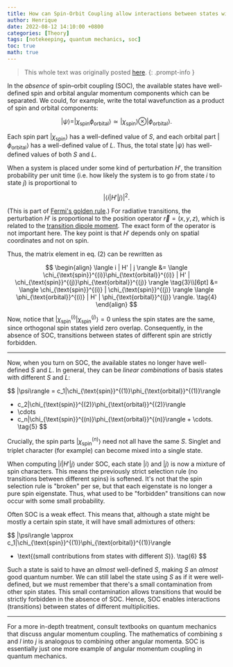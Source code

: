 ```yaml
---
title: How can Spin-Orbit Coupling allow interactions between states with different multiplicities?
author: Henrique
date: 2022-08-12 14:10:00 +0800
categories: [Theory]
tags: [notekeeping, quantum mechanics, soc]
toc: true
math: true
---
```


> This whole text was originally posted [here](https://chemistry.stackexchange.com/questions/159555/how-can-spin-orbit-coupling-allow-interactions-between-states-with-different-mul).
{: .prompt-info }

In the *absence* of spin–orbit coupling (SOC), the available states have well-defined spin and orbital angular momentum components which can be separated. We could, for example, write the total wavefunction as a product of spin and orbital components:

$$
|\psi\rangle = |\chi_{\text{spin}}\phi_{\text{orbital}}\rangle \simeq |\chi_{\text{spin}}\rangle \otimes |\phi_{\text{orbital}}\rangle.
\tag{1}
$$

Each spin part $\lvert\chi_{\text{spin}}\rangle$ has a well-defined value of $S$, and each orbital part $\lvert\phi_{\text{orbital}}\rangle$ has a well-defined value of $L$. Thus, the total state $\lvert\psi\rangle$ has well-defined values of both $S$ and $L$.

When a system is placed under some kind of perturbation $H'$, the transition probability per unit time (i.e. how likely the system is to go from state $i$ to state $j$) is proportional to

$$
|\langle i | H' | j \rangle|^2.
\tag{2}
$$

(This is part of [Fermi's golden rule](https://en.wikipedia.org/wiki/Fermi%27s_golden_rule).) For radiative transitions, the perturbation $H'$ is proportional to the position operator $\vec{r} = (x,y,z)$, which is related to the [transition dipole moment](https://en.wikipedia.org/wiki/Transition_dipole_moment). The exact form of the operator is not important here. The key point is that $H'$ depends only on spatial coordinates and not on spin.

Thus, the matrix element in eq. (2) can be rewritten as

$$
\begin{align}
\langle i | H' | j \rangle 
&= \langle \chi_{\text{spin}}^{(i)}\phi_{\text{orbital}}^{(i)} | H' | \chi_{\text{spin}}^{(j)}\phi_{\text{orbital}}^{(j)} \rangle 
\tag{3}\\[6pt]
&= \langle \chi_{\text{spin}}^{(i)} | \chi_{\text{spin}}^{(j)} \rangle 
\langle \phi_{\text{orbital}}^{(i)} | H' | \phi_{\text{orbital}}^{(j)} \rangle.
\tag{4}
\end{align}
$$

Now, notice that $\lvert \chi_{\text{spin}}^{(i)} \lvert \chi_{\text{spin}}^{(j)} \rangle = 0$ unless the spin states are the same, since orthogonal spin states yield zero overlap. Consequently, in the absence of SOC, transitions between states of different spin are strictly forbidden.

-----

Now, when you turn on SOC, the available states no longer have well-defined $S$ and $L$. In general, they can be *linear combinations* of basis states with different $S$ and $L$:

$$
|\psi\rangle = c_1|\chi_{\text{spin}}^{(1)}\phi_{\text{orbital}}^{(1)}\rangle 
+ c_2|\chi_{\text{spin}}^{(2)}\phi_{\text{orbital}}^{(2)}\rangle 
+ \cdots 
+ c_n|\chi_{\text{spin}}^{(n)}\phi_{\text{orbital}}^{(n)}\rangle + \cdots.
\tag{5}
$$

Crucially, the spin parts $\lvert \chi_{\text{spin}}^{(n)}\rangle$ need not all have the same $S$. Singlet and triplet character (for example) can become mixed into a single state.

When computing $\lvert i \lvert H' \lvert j \rangle$ under SOC, each state $\lvert i \rangle$ and $\lvert j \rangle$ is now a mixture of spin characters. This means the previously strict selection rule (no transitions between different spins) is softened. It's not that the spin selection rule is "broken" per se, but that each eigenstate is no longer a pure spin eigenstate. Thus, what used to be "forbidden" transitions can now occur with some small probability.

Often SOC is a weak effect. This means that, although a state might be mostly a certain spin state, it will have small admixtures of others:

$$
|\psi\rangle \approx c_1|\chi_{\text{spin}}^{(1)}\phi_{\text{orbital}}^{(1)}\rangle 
+ \text{(small contributions from states with different $S$)}.
\tag{6}
$$

Such a state is said to have an *almost* well-defined $S$, making $S$ an *almost* good quantum number. We can still label the state using $S$ as if it were well-defined, but we must remember that there's a small contamination from other spin states. This small contamination allows transitions that would be strictly forbidden in the absence of SOC. Hence, SOC enables interactions (transitions) between states of different multiplicities.

-----

For a more in-depth treatment, consult textbooks on quantum mechanics that discuss angular momentum coupling. The mathematics of combining $s$ and $l$ into $j$ is analogous to combining other angular momenta. SOC is essentially just one more example of angular momentum coupling in quantum mechanics.

